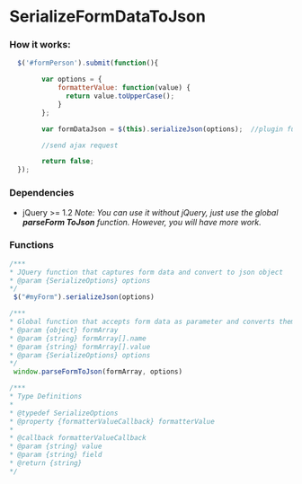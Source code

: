 # SerializeFormDataToJson

### How it works:
```javascript
  $('#formPerson').submit(function(){

        var options = {
            formatterValue: function(value) {
              return value.toUpperCase();
            }
        };

        var formDataJson = $(this).serializeJson(options);  //plugin function

        //send ajax request

        return false;
  });
```

### Dependencies

- jQuery >= 1.2
*Note: You can use it without jQuery, just use the global **parseForm ToJson** function. However, you will have more work.*

### Functions
```javascript
/***
* JQuery function that captures form data and convert to json object
* @param {SerializeOptions} options 
*/
 $("#myForm").serializeJson(options)
```

```javascript
/***
* Global function that accepts form data as parameter and converts them to json object
* @param {object} formArray 
* @param {string} formArray[].name
* @param {string} formArray[].value
* @param {SerializeOptions} options 
*/
 window.parseFormToJson(formArray, options)
```

```javascript
/***
* Type Definitions
* 
* @typedef SerializeOptions
* @property {formatterValueCallback} formatterValue
*
* @callback formatterValueCallback
* @param {string} value
* @param {string} field
* @return {string}
*/


```
